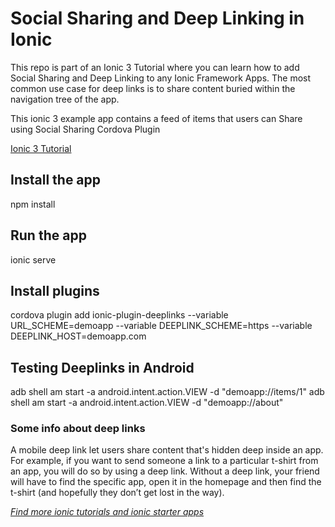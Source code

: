 # Social Sharing and Deep Linking in Ionic
This repo is part of an Ionic 3 Tutorial where you can learn how to add Social Sharing and Deep Linking to any Ionic Framework Apps. The most common use case for deep links is to share content buried within the navigation tree of the app. 

This ionic 3 example app contains a feed of items that users can Share using Social Sharing Cordova Plugin

[Ionic 3 Tutorial](https://ionicthemes.com/tutorials/about/ionic2-app-with-socialsharing-and-deeplinking)

## Install the app
npm install

## Run the app
ionic serve

## Install plugins
cordova plugin add ionic-plugin-deeplinks --variable URL_SCHEME=demoapp --variable DEEPLINK_SCHEME=https --variable DEEPLINK_HOST=demoapp.com

## Testing Deeplinks in Android
adb shell am start -a android.intent.action.VIEW -d "demoapp://items/1"
adb shell am start -a android.intent.action.VIEW -d "demoapp://about"

### Some info about deep links
A mobile deep link let users share content that's hidden deep inside an app. For example, if you want to send someone a link to a particular t-shirt from an app, you will do so by using a deep link. Without a deep link, your friend will have to find the specific app, open it in the homepage and then find the t-shirt (and hopefully they don’t get lost in the way).

*[Find more ionic tutorials and ionic starter apps](https://ionicthemes.com)*

